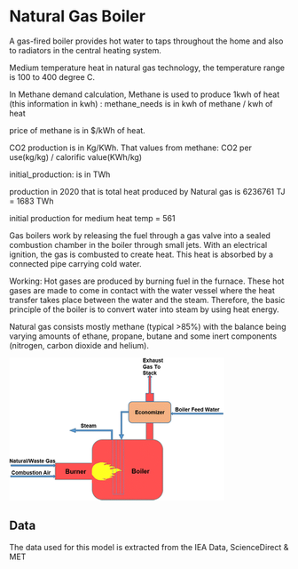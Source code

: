 # Natural Gas Boiler

A gas-fired boiler provides hot water to taps throughout the home and also to radiators in the central heating system.

Medium temperature heat in natural gas technology, the temperature range is 100 to 400 degree C.

In Methane demand calculation, Methane is used to produce 1kwh of heat (this information in kwh) : methane_needs is in kwh of methane / kwh of heat 

price of methane is in $/kWh of heat.
    
CO2 production is in Kg/KWh. That values from methane: CO2 per use(kg/kg) / calorific value(KWh/kg)

initial_production: is in TWh

production in 2020 that is total heat produced by Natural gas is 6236761 TJ = 1683 TWh
    
initial production for medium heat temp = 561         

Gas boilers work by releasing the fuel through a gas valve into a sealed combustion chamber in the boiler through small jets. With an electrical ignition, the gas is combusted to create heat. This heat is absorbed by a connected pipe carrying cold water.

Working:
Hot gases are produced by burning fuel in the furnace. These hot gases are made to come in contact with the water vessel where the heat transfer takes place between the water and the steam. Therefore, the basic principle of the boiler is to convert water into steam by using heat energy.

Natural gas consists mostly methane (typical >85%) with the balance being varying amounts of ethane, propane, butane and some inert components (nitrogen, carbon dioxide and helium).

![img_2.png](img_2.png)
## Data     
The data used for this model is extracted from the IEA Data, ScienceDirect & MET

[^1]: [How Does a Gas Boiler Work – always70wade & IEA](https://always70wade.com/b/what-is-a-boiler-how-does-it-work#:~:text=Gas%20boilers%20work%20by%20releasing,connected%20pipe%20carrying%20cold%20water)

[^2]: [Natural Gas Boiler Overview - ScienceDirect](https://www.sciencedirect.com/topics/engineering/natural-gas-boiler)

[^3]: [About Natural Gas Process](https://www.innovativecombustion.com/natural-gas-fired-boilers/)

[^4]: [Natural Gas Model - ScienceDirect](https://www.sciencedirect.com/topics/engineering/natural-gas)

